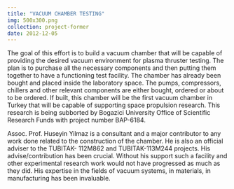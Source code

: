 ```yaml
---
title: "VACUUM CHAMBER TESTING"
img: 500x300.png
collection: project-former
date: 2012-12-05
---
```

The goal of this effort is to build a vacuum chamber that will be capable of providing the desired vacuum environment for plasma thruster testing. The plan is to purchase all the necessary components and then putting them together to have a functioning test facility. The chamber has already been bought and placed inside the laboratory space. The pumps, compressors, chillers and other relevant components are either bought, ordered or about to be ordered. If built, this chamber will be the first vacuum chamber in Turkey that will be capable of supporting space propulsion research. This research is being subborted by Bogazici University Office of Scientific Research Funds with project number BAP-6184.

Assoc. Prof. Huseyin Yilmaz is a consultant and a major contributor to any work done related to the construction of the chamber. He is also an official adviser to the TUBITAK- 112M862 and TUBITAK-113M244 projects. His advise/contribution has been crucial. Without his support such a facility and other experimental research work would not have progressed as much as they did. His expertise in the fields of vacuum systems, in materials, in manufacturing has been invaluable.